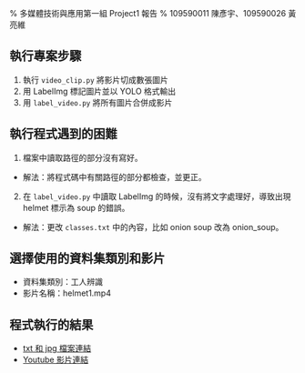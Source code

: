 % 多媒體技術與應用第一組 Project1 報告
% 109590011 陳彥宇、109590026 黃亮維

## 執行專案步驟

1. 執行 `video_clip.py` 將影片切成數張圖片
2. 用 LabelImg 標記圖片並以 YOLO 格式輸出
3. 用 `label_video.py` 將所有圖片合併成影片

## 執行程式遇到的困難

1. 檔案中讀取路徑的部分沒有寫好。
- 解法：將程式碼中有關路徑的部分都檢查，並更正。

2. 在 `label_video.py` 中讀取 LabelImg 的時候，沒有將文字處理好，導致出現 helmet 標示為 soup 的錯誤。
- 解法：更改 `classes.txt` 中的內容，比如 onion soup 改為 onion_soup。

## 選擇使用的資料集類別和影片

- 資料集類別：工人辨識
- 影片名稱：helmet1.mp4

## 程式執行的結果

- [txt 和 jpg 檔案連結](https://drive.google.com/drive/folders/11e8YmwBzLPeSzMajyIiXrHpdx3DWTvOk?usp=sharing)
- [Youtube 影片連結](https://youtu.be/4fnYtjRzzwA)
